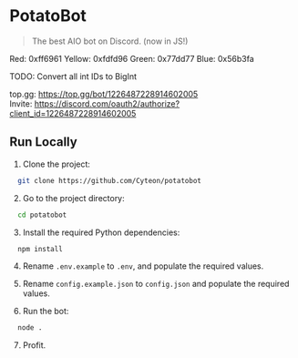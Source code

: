 # PotatoBot
> The best AIO bot on Discord. (now in JS!)

Red: 0xff6961 Yellow: 0xfdfd96 Green: 0x77dd77 Blue: 0x56b3fa

TODO: Convert all int IDs to BigInt

top.gg: https://top.gg/bot/1226487228914602005 \
Invite: https://discord.com/oauth2/authorize?client_id=1226487228914602005


## Run Locally

1. Clone the project:

```bash
  git clone https://github.com/Cyteon/potatobot
```

2. Go to the project directory:

```bash
  cd potatobot
```

3. Install the required Python dependencies:

```bash
  npm install
```

4. Rename `.env.example` to `.env`, and populate the required values.
5. Rename `config.example.json` to `config.json` and populate the required values.

6. Run the bot:

```bash
  node .
```

7. Profit.
